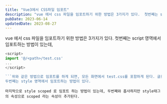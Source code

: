 ```yaml
---
title: "Vue3에서 CSS파일 임포트"
description: "vue 에서 css 파일을 임포트하기 위한 방법은 3가지가 있다.  첫번째는 script 영역에서 임포트하는 방법이 있는데,   import '@//test.css' ...    위와 같은 방법으로 임포트를 하게 되면, 모든 화면에서 test.c..."
pubDate: 2023-06-14
updatedDate: 2023-08-27
---
```


vue 에서 css 파일을 임포트하기 위한 방법은 3가지가 있다.
첫번째는 script 영역에서 임포트하는 방법이 있는데,
```javascript
<script>
import '@/<path>/test.css'
...
</script>

```위와 같은 방법으로 임포트를 하게 되면, 모든 화면에서 test.css를 포함하게 된다. 글로벌로 적용된다는 얘기.
두번째는 style 영역에서 임포트하는 방법이 있다.
```
<style>
@import '@/<path>/test.css';
...
</style>

```이렇게 임포트하면 첫번째와 마찬가지로 글로벌로 적용된다.
마지막으로 style scoped 로 임포트 하는 방법이 있는데, 두번째와 흡사하지만 style태그의 속성으로 scoped 라는 속성이 추가된다.
```
<style scoped>
@import '@/<path>/test.css';
...
</style>

```scoped 를 선언하면 로컬에서만 스타일을 사용하겠다는 의미가 되며 마찬가지로 test.css는 해당 vue 파일 안에서만 사용되게 된다.